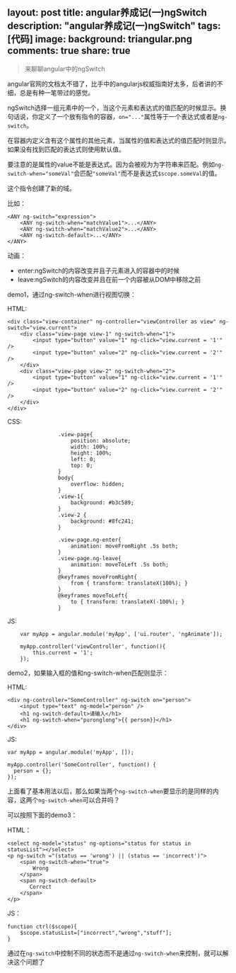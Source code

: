 layout: post
title: angular养成记(一)ngSwitch
description: "angular养成记(一)ngSwitch"
tags: [代码]
image:
background: triangular.png
comments: true
share: true
---

>来聊聊angular中的ngSwitch

angular官网的文档太不错了，比手中的angularjs权威指南好太多，后者讲的不细，总是有种一笔带过的感觉。

ngSwitch选择一组元素中的一个，当这个元素和表达式的值匹配的时候显示。换句话说，你定义了一个放有指令的容器，```on="..."```属性等于一个表达式或者是```ng-switch```。

在容器内定义含有这个属性的其他元素，当属性的值和表达式的值匹配时则显示。如果没有找到匹配的表达式则使用默认值。

要注意的是属性的value不能是表达式。因为会被视为为字符串来匹配。例如```ng-switch-when="someVal"```会匹配```"someVal"```而不是表达式```$scope.someVal```的值。

这个指令创建了新的域。

比如：

	<ANY ng-switch="expression">
	  	<ANY ng-switch-when="matchValue1">...</ANY>
	  	<ANY ng-switch-when="matchValue2">...</ANY>
	  	<ANY ng-switch-default>...</ANY>
	</ANY>

动画：

* enter:ngSwitch的内容改变并且子元素进入的容器中的时候
* leave:ngSwitch的内容改变并且在前一个内容被从DOM中移除之前

demo1，通过ng-switch-when进行视图切换：

HTML:

    <div class="view-container" ng-controller="viewController as view" ng-switch="view.current">
        <div class="view-page view-1" ng-switch-when="1">
            <input type="button" value="1" ng-click="view.current = '1'" />
            <input type="button" value="2" ng-click="view.current = '2'" />
        </div>
        <div class="view-page view-2" ng-switch-when="2">
            <input type="button" value="1" ng-click="view.current = '1'" />
            <input type="button" value="2" ng-click="view.current = '2'" />
        </div>
    </div>


CSS:

					.view-page{
					    position: absolute;
					    width: 100%;
					    height: 100%;
					    left: 0;
					    top: 0;
					}
					body{
					    overflow: hidden;
					}
					.view-1{
					    background: #b3c589;
					}
					.view-2 {
					    background: #8fc241;
					}

					.view-page.ng-enter{
					    animation: moveFromRight .5s both;
					}
					.view-page.ng-leave{
					    animation: moveToLeft .5s both;
					}
					@keyframes moveFromRight{
					    from { transform: translateX(100%); }
					}
					@keyframes moveToLeft{
					    to { transform: translateX(-100%); }
					}


JS:

        var myApp = angular.module('myApp', ['ui.router', 'ngAnimate']);

        myApp.controller('viewController', function(){
            this.current = '1';
        });


demo2，如果输入框的值和ng-switch-when匹配则显示：

HTML:

    <div ng-controller="SomeController" ng-switch on="person">
        <input type="text" ng-model="person" />
        <h1 ng-switch-default>请输入</h1>
        <h1 ng-switch-when="puronglong">{{ person}}</h1>
    </div>


JS:

    var myApp = angular.module('myApp', []);

    myApp.controller('SomeController', function() {
      person = {};
    });


上面看了基本用法以后，那么如果当两个```ng-switch-when```要显示的是同样的内容，这两个```ng-switch-when```可以合并吗？

可以按照下面的demo3：

HTML：

	<select ng-model="status" ng-options="status for status in statusList"></select>
    <p ng-switch ="(status == 'wrong') || (status == 'incorrect')">
        <span ng-switch-when="true">
            Wrong
        </span>
        <span ng-switch-default>
           Correct
        </span>
    </p>

JS：

	function ctrl($scope){
    	$scope.statusList=["incorrect","wrong","stuff"];
	}

通过在```ng-switch```中控制不同的状态而不是通过```ng-switch-when```来控制，就可以解决这个问题了